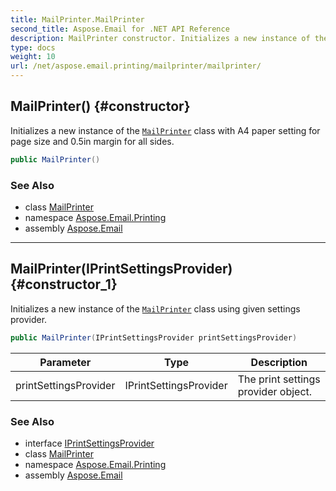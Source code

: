 ```yaml
---
title: MailPrinter.MailPrinter
second_title: Aspose.Email for .NET API Reference
description: MailPrinter constructor. Initializes a new instance of the MailPrinter class with A4 paper setting for page size and 0.5in margin for all sides
type: docs
weight: 10
url: /net/aspose.email.printing/mailprinter/mailprinter/
---
```

## MailPrinter() {#constructor}

Initializes a new instance of the [`MailPrinter`](../) class with A4 paper setting for page size and 0.5in margin for all sides.

```csharp
public MailPrinter()
```

### See Also

* class [MailPrinter](../)
* namespace [Aspose.Email.Printing](../../mailprinter/)
* assembly [Aspose.Email](../../../)

---

## MailPrinter(IPrintSettingsProvider) {#constructor_1}

Initializes a new instance of the [`MailPrinter`](../) class using given settings provider.

```csharp
public MailPrinter(IPrintSettingsProvider printSettingsProvider)
```

| Parameter | Type | Description |
| --- | --- | --- |
| printSettingsProvider | IPrintSettingsProvider | The print settings provider object. |

### See Also

* interface [IPrintSettingsProvider](../../iprintsettingsprovider/)
* class [MailPrinter](../)
* namespace [Aspose.Email.Printing](../../mailprinter/)
* assembly [Aspose.Email](../../../)


